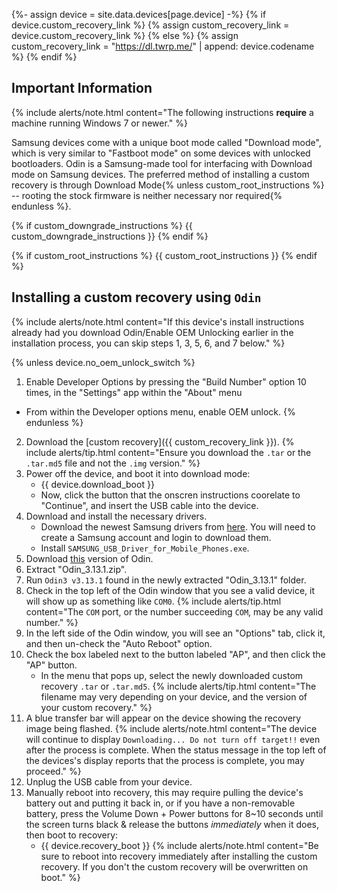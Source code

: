 {%- assign device = site.data.devices[page.device] -%}
{% if device.custom_recovery_link %}
{% assign custom_recovery_link = device.custom_recovery_link %}
{% else %}
{% assign custom_recovery_link = "https://dl.twrp.me/" | append: device.codename %}
{% endif %}

## Important Information

{% include alerts/note.html content="The following instructions **require** a machine running Windows 7 or newer." %}

Samsung devices come with a unique boot mode called "Download mode", which is very similar to "Fastboot mode" on some devices with unlocked bootloaders.
Odin is a Samsung-made tool for interfacing with Download mode on Samsung devices.
The preferred method of installing a custom recovery is through Download Mode{% unless custom_root_instructions %} -- rooting the stock firmware is neither necessary nor required{% endunless %}.

{% if custom_downgrade_instructions %}
{{ custom_downgrade_instructions }}
{% endif %}

{% if custom_root_instructions %}
{{ custom_root_instructions }}
{% endif %}

## Installing a custom recovery using `Odin`

{% include alerts/note.html content="If this device's install instructions already had you download Odin/Enable OEM Unlocking earlier in the installation process, you can skip steps 1, 3, 5, 6, and 7 below." %}

{% unless device.no_oem_unlock_switch %}
1. Enable Developer Options by pressing the "Build Number" option 10 times, in the "Settings" app within the "About" menu
 * From within the Developer options menu, enable OEM unlock.
{% endunless %}
2. Download the [custom recovery]({{ custom_recovery_link }}).
    {% include alerts/tip.html content="Ensure you download the `.tar` or the `.tar.md5` file and not the `.img` version." %}
3. Power off the device, and boot it into download mode:
    * {{ device.download_boot }}
    * Now, click the button that the onscren instructions coorelate to "Continue", and insert the USB cable into the device.
4. Download and install the necessary drivers.
    * Download the newest Samsung drivers from [here](https://developer.samsung.com/mobile/android-usb-driver.html). You will need to create a Samsung account and login to download them.
    * Install `SAMSUNG_USB_Driver_for_Mobile_Phones.exe`.
5. Download [this](https://androidfilehost.com/?fid=4349826312261712202) version of Odin.
6. Extract "Odin_3.13.1.zip".
7. Run `Odin3 v3.13.1` found in the newly  extracted "Odin_3.13.1" folder.
8. Check in the top left of the Odin window that you see a valid device, it will show up as something like `COM0`.
    {% include alerts/tip.html content="The `COM` port, or the number succeeding `COM`, may be any valid number." %}
9. In the left side of the Odin window, you will see an "Options" tab, click it, and then un-check the "Auto Reboot" option.
10. Check the box labeled next to the button labeled "AP", and then click the "AP" button.
    * In the menu that pops up, select the newly downloaded custom recovery `.tar` or `.tar.md5`.
    {% include alerts/tip.html content="The filename may very depending on your device, and the version of your custom recovery." %}
11. A blue transfer bar will appear on the device showing the recovery image being flashed.
    {% include alerts/note.html content="The device will continue to display `Downloading... Do not turn off target!!` even after the process is complete. When the status message in the top left of the devices's display reports that the process is complete, you may proceed." %}
12. Unplug the USB cable from your device.
13. Manually reboot into recovery, this may require pulling the device's battery out and putting it back in, or if you have a non-removable battery, press the Volume Down + Power buttons for 8~10 seconds until the screen turns black & release the buttons *immediately* when it does, then boot to recovery:
    * {{ device.recovery_boot }}
    {% include alerts/note.html content="Be sure to reboot into recovery immediately after installing the custom recovery. If you don't the custom recovery will be overwritten on boot." %}
